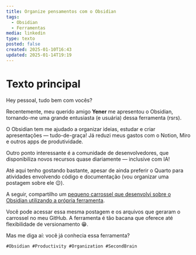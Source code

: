 ```yaml
---
title: Organize pensamentos com o Obsidian
tags:
  - Obsidian
  - Ferramentas
media: linkedin
type: texto
posted: false
created: 2025-01-10T16:43
updated: 2025-01-14T19:19
---
```


# Texto principal

Hey pessoal, tudo bem com vocês?

Recentemente, meu querido amigo **Yener** me apresentou o Obsidian, tornando-me uma grande entusiasta (e usuária) dessa ferramenta (rsrs).

O Obsidian tem me ajudado a organizar ideias, estudar e criar apresentações — tudo-de-graça! Já reduzi meus gastos com o Notion, Miro e outros apps de produtividade.

Outro ponto interessante é a comunidade de desenvolvedores, que disponibiliza novos recursos quase diariamente — inclusive com IA!  

Até aqui tenho gostando bastante, apesar de ainda preferir o Quarto para atividades envolvendo código e documentação (vou organizar uma postagem sobre ele 😉). 

A seguir, compartilho um [pequeno carrossel que desenvolvi sobre o Obsidian utilizando a própria ferramenta](carrosel-apresentando-obsidian.md). 

Você pode acessar essa mesma postagem e os arquivos que geraram o carrossel no meu GitHub. A ferramenta é tão bacana que oferece até flexibilidade de versionamento 😁.

Mas me diga aí: você já conhecia essa ferramenta?

```tags
#Obsidian #Productivity #Organization #SecondBrain
```


